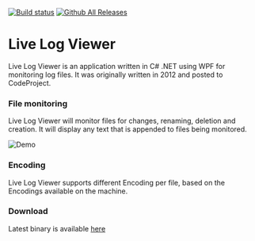 [![Build status](https://ci.appveyor.com/api/projects/status/w4sb0kinte9dxwrb?svg=true)](https://ci.appveyor.com/project/alexwiese/livelogviewer)
[![Github All Releases](https://img.shields.io/github/downloads/alexwiese/LiveLogViewer/total.svg?maxAge=2592000)](https://github.com/alexwiese/LiveLogViewer/releases)

# Live Log Viewer

Live Log Viewer is an application written in C# .NET using WPF for monitoring log files. It was originally written in 2012 and posted to CodeProject.

### File monitoring

Live Log Viewer will monitor files for changes, renaming, deletion and creation. It will display any text that is appended to files being monitored. 

![Demo](https://alexwie.se/wp-content/uploads/2017/02/Live-Log-Viewer-is-now-on-GitHub3a5f3f48-92f8-4a1d-8938-a4001a515eb8.png)

### Encoding

Live Log Viewer supports different Encoding per file, based on the Encodings available on the machine.

### Download

Latest binary is available [here](https://github.com/alexwiese/LiveLogViewer/releases/latest)
